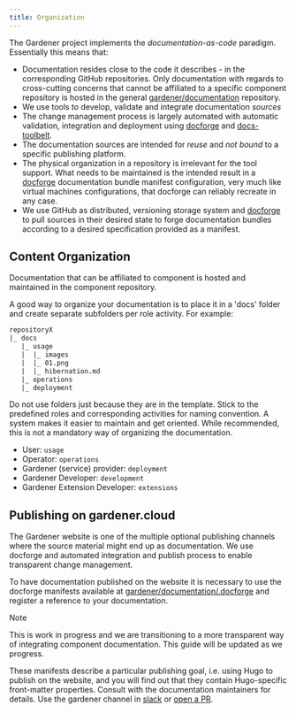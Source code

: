 ```yaml
---
title: Organization
---
```


The Gardener project implements the *documentation-as-code* paradigm. Essentially this means that:

- Documentation resides close to the code it describes - in the corresponding GitHub repositories. Only documentation with regards to cross-cutting concerns that cannot be affiliated to a specific component repository is hosted in the general [gardener/documentation](https://github.com/gardener/documentation) repository.
- We use tools to develop, validate and integrate documentation *sources*
- The change management process is largely automated with automatic validation, integration and deployment using [docforge](https://github.com/gardener/docforge) and [docs-toolbelt](https://github.com/gardener/docs-toolbelt).
- The documentation sources are intended for *reuse* and *not bound* to a specific publishing platform.
- The physical organization in a repository is irrelevant for the tool support. What needs to be maintained is the intended result in a [docforge](https://github.com/gardener/docforge) documentation bundle manifest configuration, very much like virtual machines configurations, that docforge can reliably recreate in any case.
- We use GitHub as distributed, versioning storage system and [docforge](https://github.com/gardener/docforge) to pull sources in their desired state to forge documentation bundles according to a desired specification provided as a manifest.

## Content Organization

Documentation that can be affiliated to component is hosted and maintained in the component repository.

A good way to organize your documentation is to place it in a 'docs' folder and create separate subfolders per role activity. For example:

```txt
repositoryX
|_ docs
   |_ usage
   |  |_ images
   |  |_ 01.png
   |  |_ hibernation.md
   |_ operations
   |_ deployment
```

Do not use folders just because they are in the template. Stick to the predefined roles and corresponding activities for naming convention. A system makes it easier to maintain and get oriented. While recommended, this is not a mandatory way of organizing the documentation.

- User: `usage`
- Operator: `operations`
- Gardener (service) provider: `deployment`
- Gardener Developer: `development`
- Gardener Extension Developer: `extensions`

## Publishing on gardener.cloud

The Gardener website is one of the multiple optional publishing channels where the source material might end up as documentation. We use docforge and automated integration and publish process to enable transparent change
management.

To have documentation published on the website it is necessary to use the docforge manifests available at [gardener/documentation/.docforge](https://github.com/gardener/documentation/tree/master/.docforge) and register a reference to your documentation.

> [!NOTE]
> This is work in progress and we are transitioning to a more transparent way of integrating component documentation. This guide will be updated as we progress.

These manifests describe a particular publishing goal, i.e. using Hugo to publish on the website, and you will find out that they contain Hugo-specific front-matter properties.
Consult with the documentation maintainers for details. Use the gardener channel in [slack](https://kubernetes.slack.com/messages/gardener) or [open a PR](https://github.com/gardener/documentation/pulls).

